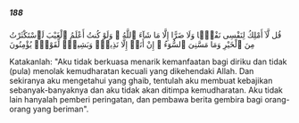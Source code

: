 ##### 188

<span class="ayah">قُل لَّآ أَمْلِكُ لِنَفْسِى نَفْعًۭا وَلَا ضَرًّا إِلَّا مَا شَآءَ ٱللَّهُ ۚ وَلَوْ كُنتُ أَعْلَمُ ٱلْغَيْبَ لَٱسْتَكْثَرْتُ مِنَ ٱلْخَيْرِ وَمَا مَسَّنِىَ ٱلسُّوٓءُ ۚ إِنْ أَنَا۠ إِلَّا نَذِيرٌۭ وَبَشِيرٌۭ لِّقَوْمٍۢ يُؤْمِنُونَ</span>

<span class="ayah_translation">Katakanlah: "Aku tidak berkuasa menarik kemanfaatan bagi diriku dan tidak (pula) menolak kemudharatan kecuali yang dikehendaki Allah. Dan sekiranya aku mengetahui yang ghaib, tentulah aku membuat kebajikan sebanyak-banyaknya dan aku tidak akan ditimpa kemudharatan. Aku tidak lain hanyalah pemberi peringatan, dan pembawa berita gembira bagi orang-orang yang beriman".</span>
